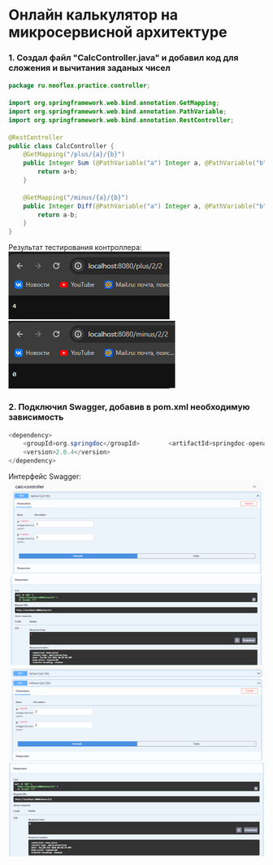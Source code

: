 # Онлайн калькулятор на микросервисной архитектуре
### 1. Создал файл "CalcController.java" и добавил код для сложения и вычитания заданых чисел
```java
package ru.neoflex.practice.controller;

import org.springframework.web.bind.annotation.GetMapping;
import org.springframework.web.bind.annotation.PathVariable;
import org.springframework.web.bind.annotation.RestController;

@RestController
public class CalcController {
    @GetMapping("/plus/{a}/{b}")
    public Integer Sum (@PathVariable("a") Integer a, @PathVariable("b") Integer b){
        return a+b;
    }

    @GetMapping("/minus/{a}/{b}")
    public Integer Diff(@PathVariable("a") Integer a, @PathVariable("b") Integer b){
        return a-b;
    }
}
```
Результат тестирования контроллера:
![Тестирование суммы](https://github.com/MatveyBashirov/Calculator/blob/main/images/test1.png?raw=true, "Тестирование суммы")
![Тестирование разности](https://github.com/MatveyBashirov/Calculator/blob/main/images/test2.png?raw=true, "Тестирование разности")
### 2. Подключил Swagger, добавив в pom.xml необходимую зависимость
```java
<dependency>
    <groupId>org.springdoc</groupId>        <artifactId>springdoc-openapi-starter-webmvc-ui</artifactId>
    <version>2.0.4</version>
</dependency>
```
Интерфейс Swagger:
![Контроллер суммы Рис.1](https://github.com/MatveyBashirov/Calculator/blob/main/images/swagger1.png?raw=true, "Контроллер суммы Рис.1")
![Контроллер суммы Рис.2](https://github.com/MatveyBashirov/Calculator/blob/main/images/swagger2.png?raw=true, "Контроллер суммы Рис.2")
![Контроллер разности Рис.1](https://github.com/MatveyBashirov/Calculator/blob/main/images/swagger3.png?raw=true, "Контроллер разности Рис.1")
![Контроллер разности Рис.2](https://github.com/MatveyBashirov/Calculator/blob/main/images/swagger4.png?raw=true, "Контроллер разности Рис.2")